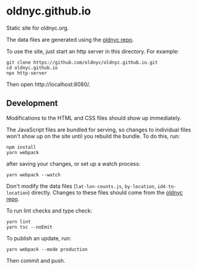 # oldnyc.github.io

Static site for oldnyc.org.

The data files are generated using the [oldnyc repo][1].

To use the site, just start an http server in this directory. For example:

    git clone https://github.com/oldnyc/oldnyc.github.io.git
    cd oldnyc.github.io
    npx http-server

Then open http://localhost:8080/.

## Development

Modifications to the HTML and CSS files should show up immediately.

The JavaScript files are bundled for serving, so changes to individual files
won't show up on the site until you rebuild the bundle. To do this, run:

    npm install
    yarn webpack

after saving your changes, or set up a watch process:

    yarn webpack --watch

Don't modify the data files (`lat-lon-counts.js`, `by-location`,
`id4-to-location`) directly. Changes to these files should come from the
[oldnyc repo][1].

To run lint checks and type check:

    yarn lint
    yarn tsc --noEmit

To publish an update, run:

    yarn webpack --mode production

Then commit and push.

[1]: https://www.github.com/danvk/oldnyc

